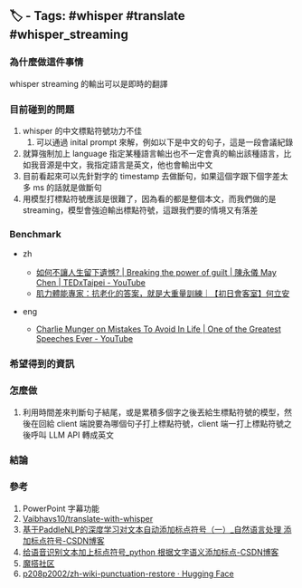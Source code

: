 ## 🏷️ - Tags: #whisper #translate #whisper_streaming 

### 為什麼做這件事情
whisper streaming 的輸出可以是即時的翻譯
### 目前碰到的問題
1. whisper 的中文標點符號功力不佳
	1. 可以通過 inital prompt 來解，例如以下是中文的句子，這是一段會議紀錄
2. 就算強制加上 language 指定某種語言輸出也不一定會真的輸出該種語言，比如我音源是中文，我指定語言是英文，他也會輸出中文
3. 目前看起來可以先針對字的 timestamp 去做斷句，如果這個字跟下個字差太多 ms 的話就是做斷句
4. 用模型打標點符號應該是很難了，因為看的都是整個本文，而我們做的是 streaming，模型會強迫輸出標點符號，這跟我們要的情境又有落差

### Benchmark
* zh
	* [如何不讓人生留下遺憾? | Breaking the power of guilt | 陳永儀 May Chen | TEDxTaipei - YouTube](https://www.youtube.com/watch?v=snZ811wvjjw&t=180s)
	* [肌力體能專家：抗老化的答案，就是大重量訓練｜【初日會客室】何立安](https://www.youtube.com/watch?v=SflFVHO0rGE)

* eng
	* [Charlie Munger on Mistakes To Avoid In Life | One of the Greatest Speeches Ever - YouTube](https://www.youtube.com/watch?v=Pqftm3o5RdQ)


### 希望得到的資訊

### 怎麼做
1. 利用時間差來判斷句子結尾，或是累積多個字之後丟給生標點符號的模型，然後在回給 client 端說要為哪個句子打上標點符號，client 端一打上標點符號之後呼叫 LLM API 轉成英文
### 結論
### 參考
1. PowerPoint 字幕功能
2. [Vaibhavs10/translate-with-whisper](https://github.com/Vaibhavs10/translate-with-whisper)
3. [基于PaddleNLP的深度学习对文本自动添加标点符号（一）_自然语言处理 添加标点符号-CSDN博客](https://blog.csdn.net/YY007H/article/details/134745807)
4. [给语音识别文本加上标点符号_python 根据文字语义添加标点-CSDN博客](https://blog.csdn.net/qq_33200967/article/details/122474859)
5. [魔搭社区](https://www.modelscope.cn/models/iic/punc_ct-transformer_zh-cn-common-vocab272727-pytorch/summary)
6. [p208p2002/zh-wiki-punctuation-restore · Hugging Face](https://huggingface.co/p208p2002/zh-wiki-punctuation-restore)